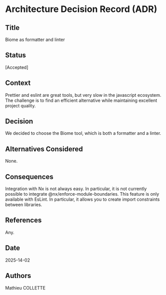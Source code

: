 # Architecture Decision Record (ADR)

## Title

Biome as formatter and linter

## Status

[Accepted]

## Context

Prettier and eslint are great tools, but very slow in the javascript ecosystem. The challenge is to find an efficient alternative while maintaining excellent project quality.

## Decision

We decided to choose the Biome tool, which is both a formatter and a linter.

## Alternatives Considered

None.

## Consequences

Integration with Nx is not always easy. In particular, it is not currently possible to integrate @nx/enforce-module-boundaries. This feature is only available with EsLint. In particular, it allows you to create import constraints between libraries.

## References

Any.

## Date

2025-14-02

## Authors

Mathieu COLLETTE
